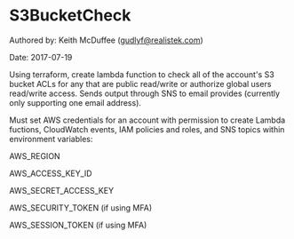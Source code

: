 # S3BucketCheck

Authored by: Keith McDuffee (gudlyf@realistek.com)

Date: 2017-07-19

Using terraform, create lambda function to check all of the account's
S3 bucket ACLs for any that are public read/write or authorize
global users read/write access. Sends output through SNS to email
provides (currently only supporting one email address).

Must set AWS credentials for an account with permission to create
Lambda fuctions, CloudWatch events, IAM policies and roles, and
SNS topics within environment variables:

  AWS_REGION

  AWS_ACCESS_KEY_ID

  AWS_SECRET_ACCESS_KEY

  AWS_SECURITY_TOKEN (if using MFA)

  AWS_SESSION_TOKEN (if using MFA)
